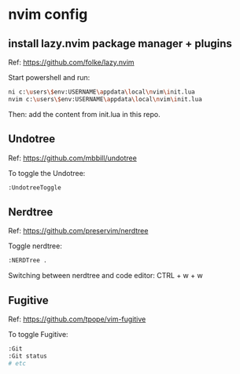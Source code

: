 # nvim config

## install lazy.nvim package manager + plugins

Ref: https://github.com/folke/lazy.nvim

Start powershell and run:
```bash
ni c:\users\$env:USERNAME\appdata\local\nvim\init.lua
nvim c:\users\$env:USERNAME\appdata\local\nvim\init.lua
```
Then: add the content from init.lua in this repo.

## Undotree

Ref: https://github.com/mbbill/undotree

To toggle the Undotree:

```bash
:UndotreeToggle
```

## Nerdtree

Ref: https://github.com/preservim/nerdtree

Toggle nerdtree:

```bash
:NERDTree .
```
Switching between nerdtree and code editor: CTRL + w + w

## Fugitive

Ref: https://github.com/tpope/vim-fugitive

To toggle Fugitive:

```bash
:Git
:Git status
# etc
```

